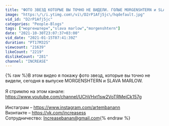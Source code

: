 ```yaml
---
title: "ФОТО ЗВЕЗД КОТОРЫЕ ВЫ ТОЧНО НЕ ВИДЕЛИ. ГОЛЫЕ MORGENSHTERN и SLAVA MARLOW"
image: "https:\/\/i.ytimg.com\/vi\/D2rP1Afj5jc\/hqdefault.jpg"
vid_id: "D2rP1Afj5jc"
categories: "People-Blogs"
tags: ["моргенштерн","slava marlow","morgenshtern"]
date: "2021-10-30T23:07:37+03:00"
vid_date: "2021-01-15T07:41:39Z"
duration: "PT17M32S"
viewcount: "21639"
likeCount: "2219"
dislikeCount: "281"
channel: "INCREASE"
---
```

{% raw %}В этом видео я покажу фото звезд, которые вы точно не видели, сегодня в выпуске MORGENSHTERN и SLAVA MARLOW.<br /><br />Я стримлю на этом канале: <a rel="nofollow" target="blank" href="https://www.youtube.com/channel/UChVHxt1sw2VoTRMejCk157g">https://www.youtube.com/channel/UChVHxt1sw2VoTRMejCk157g</a><br /><br />Инстаграм – <a rel="nofollow" target="blank" href="https://www.instagram.com/artembanann">https://www.instagram.com/artembanann</a><br />Вконтакте – <a rel="nofollow" target="blank" href="https://vk.com/increasess">https://vk.com/increasess</a><br />Сотрудничество: Increasebanan@gmail.com{% endraw %}

